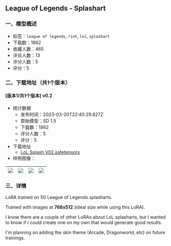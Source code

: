 ## League of Legends - Splashart
### 一、模型概述

- 标签：`league of legends`, `riot`, `lol`, `splashart`
- 下载数：1862
- 收藏人数：465
- 评论人数：13
- 评分人数：5
- 评分：5

### 二、下载地址（共1个版本）

#### [版本1/共1个版本] v0.2

- 统计数据
  - 发布时间：2023-03-20T22:40:29.827Z
  - 原始模型：SD 1.5
  - 下载数：1862
  - 评分人数：5
  - 评分：5
- 下载地址
  - [LoL Splash V02.safetensors](https://civitai.com/api/download/models/26400)
- 样例图像：

| <img src="https://image.civitai.com/xG1nkqKTMzGDvpLrqFT7WA/abf47258-bec6-4d9f-e1ef-5f76453aef00/width=450/290854.jpeg" /> | <img src="https://image.civitai.com/xG1nkqKTMzGDvpLrqFT7WA/bc78d13a-f322-4dc6-5695-fda235782200/width=450/290863.jpeg" /> | <img src="https://image.civitai.com/xG1nkqKTMzGDvpLrqFT7WA/8772e41b-5e56-4ed2-f7e2-720ab8627400/width=450/290862.jpeg" /> | <img src="https://image.civitai.com/xG1nkqKTMzGDvpLrqFT7WA/b242b02c-6d28-46c7-72ba-9f0cd9d95f00/width=450/290861.jpeg" /> |
| ---- | ---- | ---- | ---- |


### 三、详情
<p>LoRA trained on 50 League of Legends splasharts.</p><p></p><p>Trained with images at <strong>768x512</strong> (ideal size while using this LoRA).</p><p></p><p>I know there are a couple of other LoRAs about LoL splasharts, but I wanted to know if I could create one on my own that would generate good results.</p><p></p><p>I'm planning on adding the skin theme (Arcade, Dragonworld, etc) on future trainings.</p>